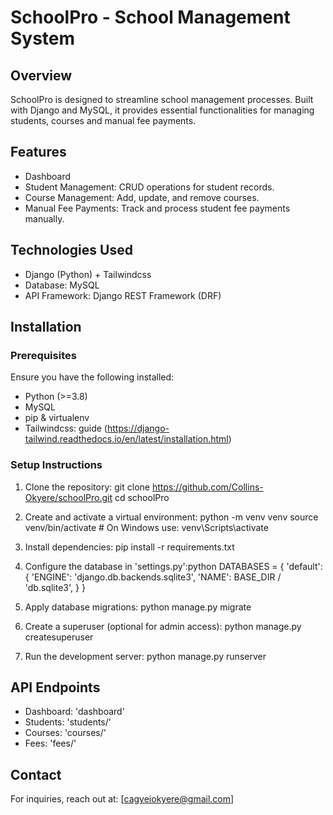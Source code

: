 # SchoolPro - School Management System

## Overview
SchoolPro is designed to streamline school management processes.
Built with Django and MySQL, it provides essential functionalities for managing students, courses and manual fee payments.

## Features
- Dashboard
- Student Management: CRUD operations for student records.
- Course Management: Add, update, and remove courses.
- Manual Fee Payments: Track and process student fee payments manually.

## Technologies Used
- Django (Python) + Tailwindcss
- Database: MySQL
- API Framework: Django REST Framework (DRF)

## Installation
### Prerequisites
Ensure you have the following installed:
- Python (>=3.8)
- MySQL
- pip & virtualenv
- Tailwindcss:
   guide (https://django-tailwind.readthedocs.io/en/latest/installation.html)

### Setup Instructions
1. Clone the repository:
   git clone https://github.com/Collins-Okyere/schoolPro.git
   cd schoolPro

2. Create and activate a virtual environment:
   python -m venv venv
   source venv/bin/activate  # On Windows use: venv\Scripts\activate

3. Install dependencies:
   pip install -r requirements.txt

4. Configure the database in 'settings.py':python
   DATABASES = {
      'default': {
         'ENGINE': 'django.db.backends.sqlite3',
         'NAME': BASE_DIR / 'db.sqlite3',
      }
   }

5. Apply database migrations:
   python manage.py migrate

6. Create a superuser (optional for admin access):
   python manage.py createsuperuser

7. Run the development server:
   python manage.py runserver

## API Endpoints
- Dashboard: 'dashboard'
- Students: 'students/'
- Courses: 'courses/'
- Fees: 'fees/'


## Contact
For inquiries, reach out at: [cagyeiokyere@gmail.com]


